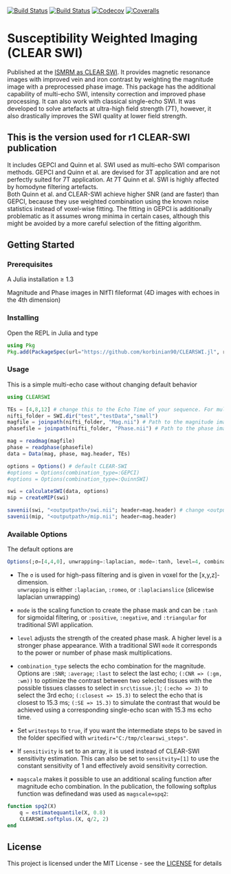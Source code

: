 [![Build Status](https://travis-ci.com/korbinian90/CLEARSWI.jl.svg?branch=master)](https://travis-ci.com/korbinian90/CLEARSWI.jl)
[![Build Status](https://ci.appveyor.com/api/projects/status/github/korbinian90/CLEARSWI.jl?svg=true)](https://ci.appveyor.com/project/korbinian90/CLEARSWI-jl)
[![Codecov](https://codecov.io/gh/korbinian90/CLEARSWI.jl/branch/master/graph/badge.svg)](https://codecov.io/gh/korbinian90/CLEARSWI.jl)
[![Coveralls](https://coveralls.io/repos/github/korbinian90/CLEARSWI.jl/badge.svg?branch=master)](https://coveralls.io/github/korbinian90/CLEARSWI.jl?branch=master)

# Susceptibility Weighted Imaging (CLEAR SWI)
Published at the [ISMRM as CLEAR SWI](https://index.mirasmart.com/ISMRM2020/PDFfiles/3201.html). It provides magnetic resonance images with improved vein and iron contrast by weighting the magnitude image with a preprocessed phase image. This package has the additional capability of multi-echo SWI, intensity correction and improved phase processing. It can also work with classical single-echo SWI. It was developed to solve artefacts at ultra-high field strength (7T), however, it also drastically improves the SWI quality at lower field strength.

## This is the version used for r1 CLEAR-SWI publication
It includes GEPCI and Quinn et al. SWI used as multi-echo SWI comparison methods. GEPCI and Quinn et al. are devised for 3T application and are not perfectly suited for 7T application. At 7T Quinn et al. SWI is highly affected by homodyne filtering artefacts.  
Both Quinn et al. and CLEAR-SWI achieve higher SNR (and are faster) than GEPCI, because they use weighted combination using the known noise statistics instead of voxel-wise fitting. The fitting in GEPCI is additionally problematic as it assumes wrong minima in certain cases, although this might be avoided by a more careful selection of the fitting algorithm.

## Getting Started

### Prerequisites
A Julia installation ≥ 1.3

Magnitude and Phase images in NIfTI fileformat (4D images with echoes in the 4th dimension)

### Installing
Open the REPL in Julia and type

```julia
using Pkg
Pkg.add(PackageSpec(url="https://github.com/korbinian90/CLEARSWI.jl", rev="other_me_methods"))
```

### Usage
This is a simple multi-echo case without changing default behavior
```julia
using CLEARSWI

TEs = [4,8,12] # change this to the Echo Time of your sequence. For multi-echoes, set a list of TE values, else set a list with a single TE value.
nifti_folder = SWI.dir("test","testData","small")
magfile = joinpath(nifti_folder, "Mag.nii") # Path to the magnitude image in nifti format, must be .nii or .hdr
phasefile = joinpath(nifti_folder, "Phase.nii") # Path to the phase image

mag = readmag(magfile)
phase = readphase(phasefile)
data = Data(mag, phase, mag.header, TEs)

options = Options() # default CLEAR-SWI
#options = Options(combination_type=:GEPCI)
#options = Options(combination_type=:QuinnSWI)

swi = calculateSWI(data, options)
mip = createMIP(swi)

savenii(swi, "<outputpath>/swi.nii"; header=mag.header) # change <outputpath> with the path where you want to save the reconstructed SWI
savenii(mip, "<outputpath>/mip.nii"; header=mag.header)
```

### Available Options
The default options are
```julia
Options(;σ=[4,4,0], unwrapping=:laplacian, mode=:tanh, level=4, combination_type=:SNR, sensitivity=nothing, writedir=nothing, writesteps=false, magscale=identity)
```
* The `σ` is used for high-pass filtering and is given in voxel for the [x,y,z]-dimension.  
`unwrapping` is either `:laplacian`, `:romeo`, or `:laplacianslice` (slicewise laplacian unwrapping)

* `mode` is the scaling function to create the phase mask and can be `:tanh` for sigmoidal filtering, or `:positive`, `:negative`, and `:triangular` for traditional SWI application.

* `level` adjusts the strength of the created phase mask. A higher level is a stronger phase appearance. With a traditional SWI `mode` it corresponds to the power or number of phase mask multiplications.

* `combination_type` selects the echo combination for the magnitude. Options are `:SNR`; `:average`; `:last` to select the last echo; `(:CNR => (:gm, :wm))` to optimize the contrast between two selected tissues with the possible tissues classes to select in `src\tissue.jl`; `(:echo => 3)` to select the 3rd echo; `(:closest => 15.3)` to select the echo that is closest to 15.3 ms; `(:SE => 15.3)` to simulate the contrast that would be achieved using a corresponding single-echo scan with 15.3 ms echo time.

* Set `writesteps` to `true`, if you want the intermediate steps to be saved in the folder specified with `writedir="C:/tmp/clearswi_steps"`.

* If `sensitivity` is set to an array, it is used instead of CLEAR-SWI sensitivity estimation. This can also be set to `sensitvity=[1]` to use the constant sensitivity of 1 and effectively avoid sensitivity correction.

* `magscale` makes it possible to use an additional scaling function after magnitude echo combination. In the publication, the following softplus function was definedand was used as `magscale=spq2`:
```julia
function spq2(X)
    q = estimatequantile(X, 0.8)
    CLEARSWI.softplus.(X, q/2, 2)
end
```

## License
This project is licensed under the MIT License - see the [LICENSE](https://github.com/korbinian90/CLEARSWI.jl/blob/development/LICENSE) for details
